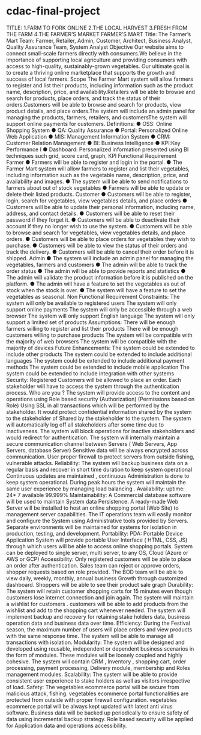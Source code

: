 # cdac-final-project

TITLE:
1.FARM TO FORK ONLINE
2.THE LOCAL HARVEST
3.FRESH FROM THE FARM
4.THE FARMER’S MARKET
FARMER’S MART
Title:
The Farmer’s Mart
Team:
Farmer, Retailer, Admin, Customer, Architect, Business Analyst, Quality Assurance
Team, System Analyst
Objective
Our website aims to connect small-scale farmers directly with consumers.We
believe in the importance of supporting local agriculture and providing consumers
with access to high-quality, sustainably-grown vegetables. Our ultimate goal is to
create a thriving online marketplace that supports the growth and success of
local farmers.
Scope
The Farmer Mart system will allow farmers to register and list their products, including
information such as the product name, description, price, and availability.Retailers will
be able to browse and search for products, place orders, and track the status of their
orders.Customers will be able to browse and search for products, view product details,
and place orders.The system will include an admin panel for managing the products,
farmers, retailers, and customersThe system will support online payments for
customers.
Definitions:
● OSS: Online Shopping System
● QA: Quality Assurance
● Portal: Personalized Online Web Application
● MIS: Management Information System
● CRM: Customer Relation Management
● BI: Business Intelligence
● KPI:Key Performance I
● Dashboard: Personalized information presented using BI techniques such grid,
score card, graph, KPI
Functional Requirement
Farmer
● Farmers will be able to register and login in the portal.
● The Farmer Mart system will allow farmers to register and list their vegetables,
including information such as the vegetable name, description, price, and
availability and images.
● The system will be able to send notifications to farmers about out of stock
vegetables
● Farmers will be able to update or delete their listed products.
Customer
● Customers will be able to register, login, search for vegetables, view vegetables
details, and place orders
● Customers will be able to update their personal information, including name,
address, and contact details.
● Customers will be able to reset their password if they forget it.
● Customers will be able to deactivate their account if they no longer wish to use
the system.
● Customers will be able to browse and search for vegetables, view vegetables
details, and place orders.
● Customers will be able to place orders for vegetables they wish to purchase.
● Customers will be able to view the status of their orders and track the delivery.
● Customers will be able to cancel their order before it is shipped.
Admin
● The system will include an admin panel for managing the vegetables, farmers
and customers
● The admin will be able to track the order status
● The admin will be able to provide reports and statistics
● The admin will validate the product information before it is published on the
platform.
● The admin will have a feature to set the vegetables as out of stock when the
stock is over.
● The system will have a feature to set the vegetables as seasonal.
Non Functional Requirement
Constraints:
The system will only be available to registered users
The system will only support online payments
The system will only be accessible through a web browser
The system will only support English language
The system will only support a limited set of products
Assumptions:
There will be enough farmers willing to register and list their products
There will be enough customers willing to purchase products
The system will be compatible with the majority of web browsers
The system will be compatible with the majority of devices
Future Enhancements:
The system could be extended to include other products
The system could be extended to include additional languages
The system could be extended to include additional payment methods
The system could be extended to include mobile application
The system could be extended to include integration with other systems
Security:
Registered Customers will be allowed to place an order. Each stakeholder will
have to access the system through the authentication process. Who are you ?
The system will provide access to the content and operations using Role based
security (Authorization) (Permissions based on Role) Using SSL in all
transactions which will be performed by the stakeholder. It would protect
confidential information shared by the system to the stakeholder of Shared by the
stakeholder to the system. The system will automatically log off all stakeholders
after some time due to inactiveness. The system will block operations for inactive
stakeholders and would redirect for authentication. The system will internally
maintain a secure communication channel between Servers ( Web Servers, App
Servers, database Server) Sensitive data will be always encrypted across
communication. User proper firewall to protect servers from outside fishing,
vulnerable attacks.
Reliability:
The system will backup business data on a regular basis and recover in short
time duration to keep system operational Continuous updates are maintained ,
continuous Administration is done to keep system operational. During peak hours
the system will maintain the same user experience by managing load balancing .
Availability:
uptime: 24* 7 available 99.999%
Maintainability:
A Commercial database software will be used to maintain System data
Persistence. A ready-made Web Server will be installed to host an online
shopping portal (Web Site) to management server capabilities. The IT operations
team will easily monitor and configure the System using Administrative tools
provided by Servers. Separate environments will be maintained for systems for
isolation in production, testing, and development.
Portability:
PDA: Portable Device Application System will provide portable User Interface (
HTML, CSS, JS) through which users will be able to access online shopping
portals. System can be deployed to single server, multi server, to any OS, Cloud
(Azure or AWS or GCP)
Accessibility:
Only registered customers will be able to place an order after authentication.
Sales team can reject or approve orders, shopper requests based on role
provided. The BOD team will be able to view daily, weekly, monthly, annual
business Growth through customized dashboard. Shoppers will be able to see
their product sale graph
Durability:
The system will retain customer shopping carts for 15 minutes even though
customers lose internet connection and join again. The system will maintain a
wishlist for customers . customers will be able to add products from the wishlist
and add to the shopping cart whenever needed. The system will implement
backup and recovery for retaining stake holders data, business operation data
and business data over time.
Efficiency:
During the Festival season, the maximum number of users will place orders and
view products with the same response time. The system will be able to manage
all transactions with isolation.
Modularity:
The system will be designed and developed using reusable, independent or
dependent business scenarios in the form of modules. These modules will be
loosely coupled and highly cohesive. The system will contain CRM , Inventory ,
shopping cart, order processing, payment processing, Delivery module,
membership and Roles management modules.
Scalability:
The system will be able to provide consistent user experience to stake holders as
well as visitors irrespective of load.
Safety:
The vegetables ecommerce portal will be secure from malicious attack, fishing.
vegetables ecommerce portal functionalities are protected from outside with
proper firewall configuration. vegetables ecommerce portal will be always kept
updated with latest anti virus software. Business data will be backed up
periodically to ensure safety of data using incremental backup strategy. Role
based security will be applied for Application data and operations accessibility.
